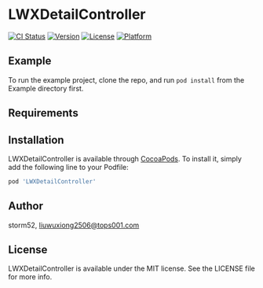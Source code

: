 # LWXDetailController

[![CI Status](http://img.shields.io/travis/storm52/LWXDetailController.svg?style=flat)](https://travis-ci.org/storm52/LWXDetailController)
[![Version](https://img.shields.io/cocoapods/v/LWXDetailController.svg?style=flat)](http://cocoapods.org/pods/LWXDetailController)
[![License](https://img.shields.io/cocoapods/l/LWXDetailController.svg?style=flat)](http://cocoapods.org/pods/LWXDetailController)
[![Platform](https://img.shields.io/cocoapods/p/LWXDetailController.svg?style=flat)](http://cocoapods.org/pods/LWXDetailController)

## Example

To run the example project, clone the repo, and run `pod install` from the Example directory first.

## Requirements

## Installation

LWXDetailController is available through [CocoaPods](http://cocoapods.org). To install
it, simply add the following line to your Podfile:

```ruby
pod 'LWXDetailController'
```

## Author

storm52, liuwuxiong2506@tops001.com

## License

LWXDetailController is available under the MIT license. See the LICENSE file for more info.
